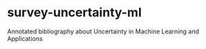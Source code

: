 # survey-uncertainty-ml
Annotated bibliography about Uncertainty in Machine Learning and Applications
